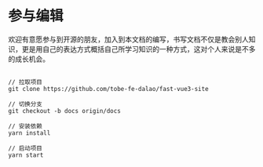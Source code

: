 # 参与编辑

欢迎有意愿参与到开源的朋友，加入到本文档的编写，书写文档不仅是教会别人知识，更是用自己的表达方式概括自己所学习知识的一种方式，这对个人来说是不多的成长机会。

```

// 拉取项目
git clone https://github.com/tobe-fe-dalao/fast-vue3-site

// 切换分支
git checkout -b docs origin/docs

// 安装依赖
yarn install

// 启动项目
yarn start

```
